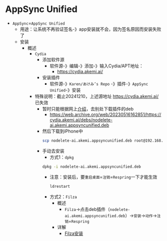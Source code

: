 # AppSync Unified

* `AppSync`=`AppSync Unified`
  * 用途：让系统不再验证签名-》app安装就不会，因为签名原因而安装失败了
  * 安装
    * 概述
      * `Cydia`
        * 添加软件源
          * 软件源-》编辑-》添加-》输入Cydia/APT地址：
            * https://cydia.akemi.ai/
        * 安装插件
          * 软件源-》`Karen/あけみ’s Repo` -》插件-》`AppSync Unified`-》安装
      * 特殊说明：截止20241210，上述源地址 https://cydia.akemi.ai/ 已失效
        * 暂时只能根据网上[介绍](https://www.reddit.com/r/LegacyJailbreak/comments/1drdgwm/help_alternate_repo_for_appsync_unified/)，去别处下载插件的deb
          * https://web.archive.org/web/20230516162851/https://cydia.akemi.ai/debs/nodelete-ai.akemi.appsyncunified.deb
        * 然后下载到iPhone中
          ```bash
          scp nodelete-ai.akemi.appsyncunified.deb root@192.168.2.28:/var/root/devRoot
          ```
        * 手动去安装
          * 方式1：`dpkg`
          ```bash
          dpkg -i nodelete-ai.akemi.appsyncunified.deb
          ```
            * 注意：安装后，要`重启桌面`=`注销`=`Respring`一下才能生效
              ```bash
              ldrestart
              ```
          * 方式2：`Filza`
            * 概述
              * `Filza`->点击deb插件（`nodelete-ai.akemi.appsyncunified.deb`）->`安装`->`动作`->`注销`=`Respring`
            * 详解
              * [Filza安装](../../codesign/appsync_unified/installing/filza_install.md)
